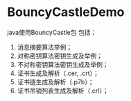 # BouncyCastleDemo
java使用BouncyCastle包
包括：
1. 消息摘要算法举例；
2. 对称密钥算法密钥生成及举例；
3. 不对称密钥算法密钥生成及举例；
4. 证书生成及解析（.cer, .crt）；
5. 证书链生成及解析（.p7b）；
6. 证书吊销列表生成及解析（.crl）；
